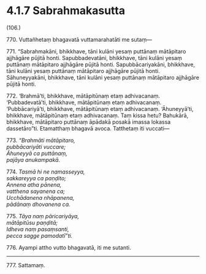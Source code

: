 

# 4.1.7 Sabrahmakasutta




(106.)

770\. Vuttañhetaṃ bhagavatā vuttamarahatāti me sutaṃ—

771\. “Sabrahmakāni, bhikkhave, tāni kulāni yesaṃ puttānaṃ mātāpitaro ajjhāgāre pūjitā honti. Sapubbadevatāni, bhikkhave, tāni kulāni yesaṃ puttānaṃ mātāpitaro ajjhāgāre pūjitā honti. Sapubbācariyakāni, bhikkhave, tāni kulāni yesaṃ puttānaṃ mātāpitaro ajjhāgāre pūjitā honti. Sāhuneyyakāni, bhikkhave, tāni kulāni yesaṃ puttānaṃ mātāpitaro ajjhāgāre pūjitā honti.

772\. ‘Brahmā’ti, bhikkhave, mātāpitūnaṃ etaṃ adhivacanaṃ. ‘Pubbadevatā’ti, bhikkhave, mātāpitūnaṃ etaṃ adhivacanaṃ. ‘Pubbācariyā’ti, bhikkhave, mātāpitūnaṃ etaṃ adhivacanaṃ. ‘Āhuneyyā’ti, bhikkhave, mātāpitūnaṃ etaṃ adhivacanaṃ. Taṃ kissa hetu? Bahukārā, bhikkhave, mātāpitaro puttānaṃ āpādakā posakā imassa lokassa dassetāro”ti. Etamatthaṃ bhagavā avoca. Tatthetaṃ iti vuccati—

773\. _“Brahmāti mātāpitaro,_  
_pubbācariyāti vuccare;_  
_Āhuneyyā ca puttānaṃ,_  
_pajāya anukampakā._  


774\. _Tasmā hi ne namasseyya,_  
_sakkareyya ca paṇḍito;_  
_Annena atha pānena,_  
_vatthena sayanena ca;_  
_Ucchādanena nhāpanena,_  
_pādānaṃ dhovanena ca._  


775\. _Tāya naṃ pāricariyāya,_  
_mātāpitūsu paṇḍitā;_  
_Idheva naṃ pasaṃsanti,_  
_pecca sagge pamodatī”ti._  


776\. Ayampi attho vutto bhagavatā, iti me sutanti.

---

777\. Sattamaṃ.






